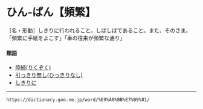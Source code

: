 # ひん‐ぱん【頻繁】

［名・形動］しきりに行われること。しばしばであること。また、そのさま。「頻繁に手紙をよこす」「車の往来が頻繁な通り」

#### 類語

-   [陸続(りくぞく)](https://dictionary.goo.ne.jp/word/%E9%99%B8%E7%B6%9A/#jn-230750)
-   [引っきり無し(ひっきりなし)](https://dictionary.goo.ne.jp/word/%E5%BC%95%E3%81%A3%E5%88%87%E3%82%8A%E7%84%A1%E3%81%97/#jn-185331)
-   [しきりに](https://dictionary.goo.ne.jp/word/%E9%A0%BB%E3%82%8A/#jn-95208)

---
`https://dictionary.goo.ne.jp/word/%E9%A0%BB%E7%B9%81/`